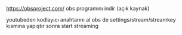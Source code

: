 https://obsproject.com/
obs programını indir (açık kaynak)

youtubeden kodlayıcı anahtarını al
obs de 
settings/stream/streamkey kısmına yapıştır
sonra start streaming

